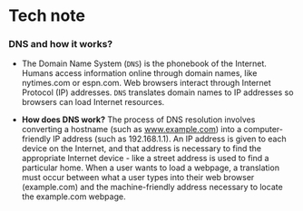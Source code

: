 # Tech note


### DNS and how it works?
- The Domain Name System (`DNS`) is the phonebook of the Internet. Humans access information online through domain names, like nytimes.com or espn.com. Web browsers interact through Internet Protocol (IP) addresses. `DNS` translates domain names to IP addresses so browsers can load Internet resources.

- **How does DNS work?** The process of DNS resolution involves converting a hostname (such as www.example.com) into a computer-friendly IP address (such as 192.168.1.1). An IP address is given to each device on the Internet, and that address is necessary to find the appropriate Internet device - like a street address is used to find a particular home. When a user wants to load a webpage, a translation must occur between what a user types into their web browser (example.com) and the machine-friendly address necessary to locate the example.com webpage.
